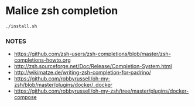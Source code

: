 # Malice zsh completion

```bash
./install.sh
```

### NOTES
 - https://github.com/zsh-users/zsh-completions/blob/master/zsh-completions-howto.org
 - http://zsh.sourceforge.net/Doc/Release/Completion-System.html
 - http://wikimatze.de/writing-zsh-completion-for-padrino/
 - https://github.com/robbyrussell/oh-my-zsh/blob/master/plugins/docker/_docker
 - https://github.com/robbyrussell/oh-my-zsh/tree/master/plugins/docker-compose
